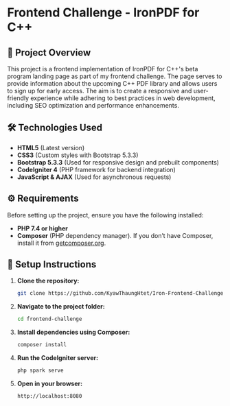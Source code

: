 # Frontend Challenge - IronPDF for C++

## 📌 Project Overview

This project is a frontend implementation of IronPDF for C++'s beta program landing page as part of my frontend challenge. The page serves to provide information about the upcoming C++ PDF library and allows users to sign up for early access. The aim is to create a responsive and user-friendly experience while adhering to best practices in web development, including SEO optimization and performance enhancements.

## 🛠️ Technologies Used

- **HTML5** (Latest version)
- **CSS3** (Custom styles with Bootstrap 5.3.3)
- **Bootstrap 5.3.3** (Used for responsive design and prebuilt components)
- **CodeIgniter 4** (PHP framework for backend integration)
- **JavaScript & AJAX** (Used for asynchronous requests)

## ⚙️ Requirements

Before setting up the project, ensure you have the following installed:
- **PHP 7.4 or higher**
- **Composer** (PHP dependency manager). If you don’t have Composer, install it from [getcomposer.org](https://getcomposer.org/).

## 📖 Setup Instructions

1. **Clone the repository:**
   ```sh
   git clone https://github.com/KyawThaungHtet/Iron-Frontend-Challenge
   ```
2. **Navigate to the project folder:**
   ```sh
   cd frontend-challenge
   ```
3. **Install dependencies using Composer:**
   ```sh
   composer install
   ```
4. **Run the CodeIgniter server:**
   ```sh
   php spark serve
   ```
5. **Open in your browser:**
   ```
   http://localhost:8080
   ```